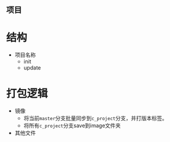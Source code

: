 项目
-----------------
# 结构
* 项目名称
    - init
    - update


# 打包逻辑
* 镜像
    - 将当前`master`分支批量同步到`c_project`分支，并打版本标签。
    - 将所有`c_project`分支save到image文件夹
* 其他文件
